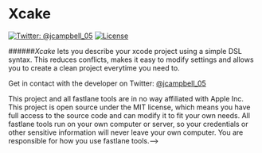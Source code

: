 # Xcake

[![Twitter: @jcampbell_05](https://img.shields.io/badge/contact-@jcampbell_05-blue.svg?style=flat)](https://twitter.com/jcampbell_05)
[![License](https://img.shields.io/badge/license-MIT-green.svg?style=flat)](https://github.com/fastlane/fastlane/blob/master/LICENSE)

######*Xcake* lets you describe your xcode project using a simple DSL syntax. This reduces conflicts, makes it easy to modify settings and allows you to create a clean project everytime you need to.

Get in contact with the developer on Twitter: [@jcampbell_05](https://twitter.com/jcampbell_05)

<!----------->
<!--<p align="center">-->
<!--    <a href="#features">Features</a> &bull;-->
<!--    <a href="#installation">Installation</a> &bull;-->
<!--    <a href="#quick-start">Quick Start</a> &bull;-->
<!--    <a href="#examples">Example Setups</a> &bull; -->
<!--    <a href="https://github.com/fastlane/fastlane/tree/master/docs">Documentation</a> &bull; -->
<!--    <a href="#need-help">Need help?</a>-->
<!--</p>-->

<!----------->

<!--## Features-->

<!--Why should you have to remember complicated commands and parameters?-->

<!--Store your configuration in a text file to easily test, build, and deploy from _any_ computer.-->

<!--[Take a look at how Wikipedia and Product Hunt use `fastlane`](https://github.com/fastlane/examples).-->

<!--Define different environments (`lanes`) in your `Fastfile`: Examples are: `appstore`, `beta` and `test`.-->

<!--You define a `lane` like this (more details about the commands in the [Actions](https://github.com/fastlane/fastlane/blob/master/docs/Actions.md) documentation):-->

<!--```ruby-->
<!--lane :appstore do-->
<!--  increment_build_number-->
<!--  cocoapods-->
<!--  xctool-->
<!--  snapshot-->
<!--  sigh-->
<!--  deliver-->
<!--  sh "./customScript.sh"-->

<!--  slack-->
<!--end-->
<!--```-->

<!--To launch the `appstore` lane, just run:-->

<!--```sh-->
<!--fastlane appstore-->
<!--```-->

<!--              |  fastlane-->
<!----------------------------|-------------------------------------------------------------->
<!--:sparkles: | Connect all iOS build tools into one workflow (both `fastlane` tools and third party tools)-->
<!--:monorail: | Define different `deployment lanes` for App Store deployment, beta builds or testing-->
<!--:ship: | Deploy from any computer, including a CI-server-->
<!--:wrench: | Extend and customise the functionality -->
<!--:thought_balloon: | Never remember any difficult commands, just `fastlane`-->
<!--:tophat: | Easy setup assistant to get started in a few minutes-->
<!--:email: | Automatically pass on information from one build step to another (e.g. path to the `ipa` file)-->
<!--:page_with_curl: | Store **everything** in git. Never again lookup the build commands in the `Jenkins` configs-->
<!--:rocket: | Saves you **hours** for every app update you release-->
<!--:pencil2: | Very flexible configuration using a fully customisable `Fastfile`-->
<!--:mountain_cableway: | Implement a fully working Continuous Delivery process-->
<!--:ghost: | [Jenkins Integration](https://github.com/fastlane/fastlane/blob/master/docs/Jenkins.md): Show the output directly in the Jenkins test results-->
<!--:book: | Automatically generate a markdown documentation of your lane config-->
<!--:hatching_chick: | Over 90 built-in integrations available-->
<!--:computer: | Support for both iOS and Mac OS apps-->
<!--:octocat: | Full git and mercurial support-->


<!--###### Take a look at the [fastlane website](https://fastlane.tools) for more information about why and when to use `fastlane`.-->

<!--##### Like this tool? [Be the first to know about updates and new fastlane tools](https://tinyletter.com/krausefx).-->

<!--## Installation-->

<!--I recommend following the [fastlane guide](https://github.com/fastlane/fastlane/blob/master/docs/Guide.md) to get started.-->

<!--    sudo gem install fastlane --verbose-->

<!--Make sure, you have the latest version of the Xcode command line tools installed:-->

<!--    xcode-select --install-->

<!--If you experience slow launch times of fastlane, try running-->

<!--    gem cleanup-->

<!--to clean up outdated gems.-->

<!--System Requirements: `fastlane` requires Mac OS X or Linux with Ruby 2.0.0 or above.-->


<!--If you want to take a look at a project, already using `fastlane`, check out the [fastlane-examples](https://github.com/fastlane/examples) with `fastlane` setups by Wikipedia, Product Hunt, MindNode and more.-->

<!--## Quick Start-->

<!--The setup assistant will create all the necessary files for you, using the existing app metadata from iTunes Connect.-->

<!--- ```cd [your_project_folder]```-->
<!--- ```fastlane init```-->
<!--- Follow the setup assistant, which will set up ```fastlane``` for you-->
<!--- Further customise the ```Fastfile``` with [actions](https://github.com/fastlane/fastlane/blob/master/docs/Actions.md).-->

<!--For more details, please follow the [fastlane guide](https://github.com/fastlane/fastlane/blob/master/docs/Guide.md) or [documentation](https://github.com/fastlane/fastlane/tree/master/docs).-->

<!--There are also 2 Japanese fastlane guides available: [qiita](http://qiita.com/gin0606/items/162d756dfda7b84e97d4) and [mercari](http://tech.mercari.com/entry/2015/07/13/143000)-->

<!--## Available commands-->

<!--Usually you'll use fastlane by triggering individual lanes:-->

<!--    fastlane [lane_name]-->

<!--#### Other commands-->

<!--- `fastlane actions`: List all available `fastlane` actions-->
<!--- `fastlane action [action_name]`: Shows a more detailed description of an action-->
<!--- `fastlane lanes`: Lists all available lanes with description-->
<!--- `fastlane list`: Lists all available lanes without description-->
<!--- `fastlane docs`: Generates a markdown based documentation of all your lanes-->
<!--- `fastlane new_action`: Create a new action (integration) for fastlane  -->

<!--## Examples-->

<!--See how [Wikipedia](https://github.com/fastlane/examples#wikipedia-by-wikimedia-foundation), [Product Hunt](https://github.com/fastlane/examples#product-hunt) and [MindNode](https://github.com/fastlane/examples#mindnode) use `fastlane` to automate their iOS submission process.-->

<!--## [`fastlane`](https://fastlane.tools) Toolchain-->

<!--`fastlane` is designed to make your life easier by bringing together all `fastlane` tools-->

<!--- [`deliver`](https://github.com/fastlane/deliver): Upload screenshots, metadata and your app to the App Store-->
<!--- [`snapshot`](https://github.com/fastlane/snapshot): Automate taking localized screenshots of your iOS app on every device-->
<!--- [`frameit`](https://github.com/fastlane/frameit): Quickly put your screenshots into the right device frames-->
<!--- [`PEM`](https://github.com/fastlane/pem): Automatically generate and renew your push notification profiles-->
<!--- [`sigh`](https://github.com/fastlane/sigh): Because you would rather spend your time building stuff than fighting provisioning-->
<!--- [`produce`](https://github.com/fastlane/produce): Create new iOS apps on iTunes Connect and Dev Portal using the command line-->
<!--- [`cert`](https://github.com/fastlane/cert): Automatically create and maintain iOS code signing certificates-->
<!--- [`codes`](https://github.com/fastlane/codes): Create promo codes for iOS Apps using the command line-->
<!--- [`spaceship`](https://github.com/fastlane/spaceship): Ruby library to access the Apple Dev Center and iTunes Connect-->
<!--- [`pilot`](https://github.com/fastlane/pilot): The best way to manage your TestFlight testers and builds from your terminal-->
<!--- [`boarding`](https://github.com/fastlane/boarding): The easiest way to invite your TestFlight beta testers -->
<!--- [`gym`](https://github.com/fastlane/gym): Building your iOS apps has never been easier-->

<!--## Statistics-->

<!--`fastlane` tracks the number of errors for each action to detect integration issues. The data will be sent to [fastlane-enhancer](https://github.com/fastlane/enhancer) and is available publicly.-->

<!--You can easily opt-out by adding `opt_out_usage` to your `Fastfile` or by setting the environment variable `FASTLANE_OPT_OUT_USAGE`. To also disable update checks, set the `FASTLANE_SKIP_UPDATE_CHECK` variable.-->

<!--You can optionally submit crash reports, run `fastlane enable_crash_reporting` to get started. This makes resolving issues much easier and helps improving fastlane. [More information](https://github.com/fastlane/fastlane/releases/tag/1.33.3)-->

<!--## Credentials-->
<!--A detailed description about how `fastlane` stores your credentials is available on a [separate repo](https://github.com/fastlane/credentials_manager).-->

<!--## Need help?-->
<!--Please submit an issue on GitHub and provide information about your setup-->

<!--## Special Thanks-->

<!--Thanks to all [contributors](https://github.com/fastlane/fastlane/graphs/contributors) for extending and improving `fastlane`. Check out the project pages of the other tools for more sponsors and contributors.-->

<!--## License-->
<!--This project is licensed under the terms of the MIT license. See the LICENSE file.-->

<!--> This project and all fastlane tools are in no way affiliated with Apple Inc. This project is open source under the MIT license, which means you have full access to the source code and can modify it to fit your own needs. All fastlane tools run on your own computer or server, so your credentials or other sensitive information will never leave your own computer. You are responsible for how you use fastlane tools.-->

